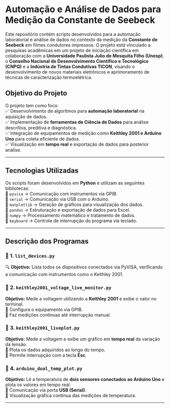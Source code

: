 # Automação e Análise de Dados para Medição da Constante de Seebeck  

Este repositório contém scripts desenvolvidos para a automação laboratorial e análise de dados no contexto da medição da **Constante de Seebeck** em filmes condutores impressos. O projeto está vinculado a pesquisas acadêmicas em um projeto de iniciação científica em colaboração com a **Universidade Paulista Julio de Mesquita Filho (Unesp)**, o **Conselho Nacional de Desenvolvimento Científico e Tecnológico (CNPQ)** e a **Indústria de Tintas Condutivas TICON**, visando o desenvolvimento de novos materiais eletrônicos e aprimoramento de técnicas de caracterização termoelétrica.  

##  Objetivo do Projeto  
O projeto tem como foco:  
✅ Desenvolvimento de algoritmos para **automação laboratorial** na aquisição de dados.  
✅ Implementação de **ferramentas de Ciência de Dados** para análise descritiva, preditiva e diagnóstica.  
✅ Integração de equipamentos de medição como **Keithley 2001 e Arduino Uno** para coleta eficiente de dados.  
✅ Visualização em **tempo real** e exportação de dados para posterior análise.  

---

##  Tecnologias Utilizadas  
Os scripts foram desenvolvidos em **Python** e utilizam as seguintes bibliotecas:  
📌 `pyvisa` → Comunicação com instrumentos via GPIB.  
📌 `serial` → Comunicação via USB com o Arduino.  
📌 `matplotlib` → Geração de gráficos para visualização dos dados.  
📌 `pandas` → Estruturação e exportação de dados para Excel.  
📌 `numpy` → Processamento matemático e tratamento de dados.  
📌 `keyboard` → Controle de interrupção do programa via teclado.  

---

##  Descrição dos Programas  

### 📌 **1. `list_devices.py`**  
🔍 **Objetivo:** Lista todos os dispositivos conectados via PyVISA, verificando a comunicação com instrumentos como o Keithley 2001.  

### 📌 **2. `keithley2001_voltage_live_monitor.py`**  
 **Objetivo:** Mede a voltagem utilizando a **Keithley 2001** e exibe o valor no terminal.  
🔹 Configura o equipamento via GPIB.  
🔹 Faz medições contínuas até interrupção manual.  

### 📌 **3. `keithley2001_liveplot.py`**  
 **Objetivo:** Mede a voltagem e exibe um gráfico em **tempo real** da variação da tensão.  
🔹 Plota os dados adquiridos ao longo do tempo.  
🔹 Permite interrupção com a tecla **Esc**.  

### 📌 **4. `arduino_dual_temp_plot.py`**  
 **Objetivo:** Lê a temperatura de **dois sensores conectados ao Arduino Uno** e plota os valores em tempo real.  
🔹 Comunicação via porta **USB (Serial)**.  
🔹 Visualização gráfica contínua das medições de temperatura.  

---


